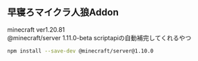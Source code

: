 ## 早寝ろマイクラ人狼Addon

minecraft ver1.20.81  
@minecraft/server 1.11.0-beta
scriptapiの自動補完してくれるやつ
```bash
npm install --save-dev @minecraft/server@1.10.0
```
